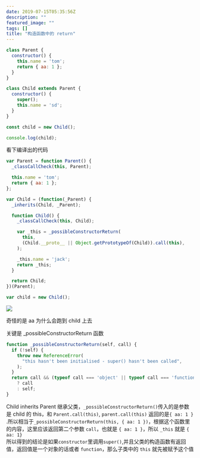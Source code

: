 ```yaml
---
date: 2019-07-15T05:35:56Z
description: ""
featured_image: ""
tags: []
title: "构造函数中的 return"
---
```

```javascript
class Parent {
  constructor() {
    this.name = 'tom';
    return { aa: 1 };
  }
}

class Child extends Parent {
  constructor() {
    super();
    this.name = 'sd';
  }
}

const child = new Child();

console.log(child);
```

看下编译出的代码

```javascript
var Parent = function Parent() {
  _classCallCheck(this, Parent);

  this.name = 'tom';
  return { aa: 1 };
};

var Child = (function(_Parent) {
  _inherits(Child, _Parent);

  function Child() {
    _classCallCheck(this, Child);

    var _this = _possibleConstructorReturn(
      this,
      (Child.__proto__ || Object.getPrototypeOf(Child)).call(this),
    );

    _this.name = 'jack';
    return _this;
  }

  return Child;
})(Parent);

var child = new Child();
```

![](http://ww3.sinaimg.cn/large/006tNc79gy1g50g4j2s0tj305y03u3yh.jpg)

奇怪的是 aa 为什么会跑到 child 上去

关键是 \_possibleConstructorReturn 函数

```javascript
function _possibleConstructorReturn(self, call) {
  if (!self) {
    throw new ReferenceError(
      "this hasn't been initialised - super() hasn't been called",
    );
  }
  return call && (typeof call === 'object' || typeof call === 'function')
    ? call
    : self;
}
```

Child inherits Parent 继承父类，`_possibleConstructorReturn()`传入的是参数是 child 的 this，和 `Parent.call(this)`, `parent.call(this)` 返回的是`{ aa: 1 }` .所以相当于`_possibleConstructorReturn(this, { aa: 1 })`，根据这个函数里的内容，这里应该返回第二个参数 `call`，也就是 `{ aa: 1 }`，所以 `_this` 就是 `{ aa: 1}`  
所以得到的结论是如果`constructor`里调用`super()`,并且父类的构造函数有返回值，返回值是一个对象的话或者 `function`，那么子类中的 `this` 就先被赋予这个值

